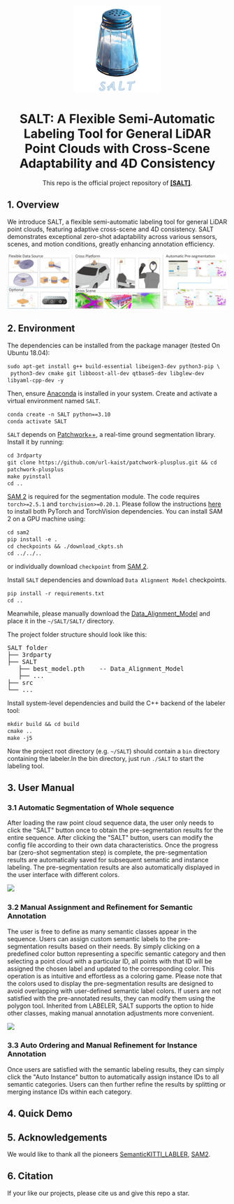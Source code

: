 <div align="center">
<img src="fig/salt.png" width ="200" alt="celebration"/>


# SALT: A Flexible Semi-Automatic Labeling Tool for General LiDAR Point Clouds with Cross-Scene Adaptability and 4D Consistency

This repo is the official project repository of **[\[SALT\]](https://arxiv.org/abs/2503.23980)**.

<div align="left">

## 1. Overview
We introduce SALT, a flexible semi-automatic labeling tool for general LiDAR point clouds, featuring adaptive cross-scene and 4D consistency. 
SALT demonstrates exceptional zero-shot adaptability across various sensors, scenes, and motion conditions, greatly enhancing annotation efficiency.

![image](fig/overview.jpg)

## 2. Environment
The dependencies can be installed from the package manager (tested On Ubuntu 18.04):
```
sudo apt-get install g++ build-essential libeigen3-dev python3-pip \
 python3-dev cmake git libboost-all-dev qtbase5-dev libglew-dev libyaml-cpp-dev -y 
```
Then, ensure [Anaconda](https://www.anaconda.com/download/) is installed in your system. Create and activate a virtual environment named `SALT`.

```
conda create -n SALT python==3.10
conda activate SALT
```
`SALT` depends on [Patchwork++](https://github.com/url-kaist/patchwork-plusplus), a real-time ground segmentation library. Install it by running:
```
cd 3rdparty
git clone https://github.com/url-kaist/patchwork-plusplus.git && cd patchwork-plusplus
make pyinstall
cd ..
```
[SAM 2](https://github.com/facebookresearch/sam2) is required for the segmentation module. The code requires  `torch>=2.5.1` and `torchvision>=0.20.1`. Please follow the instructions [here](https://pytorch.org/get-started/locally/) to install both PyTorch and TorchVision dependencies. You can install SAM 2 on a GPU machine using:
```
cd sam2
pip install -e .
cd checkpoints && ./download_ckpts.sh
cd ../../..
```
or individually download `checkpoint` from [SAM 2](https://github.com/facebookresearch/sam2).

Install `SALT` dependencies and download `Data Alignment Model`  checkpoints.

```
pip install -r requirements.txt
cd ..
```
Meanwhile, please manually download the [Data_Alignment_Model](https://drive.google.com/file/d/1pnnW2JQsc8syDMyQiXGdBtSIjWlzfVjD/view?usp=sharing) and place it in the `~/SALT/SALT/` directory.

The project folder structure should look like this:
<pre>
SALT folder
├── 3rdparty
├── SALT 
   ├── best_model.pth    -- Data_Alignment_Model
   ├── ...
├── src   
└── ...
</pre>

Install system-level dependencies and build the C++ backend of the labeler tool:

```
mkdir build && cd build
cmake ..
make -j5
```
Now the project root directory (e.g. `~/SALT`) should contain a `bin` directory containing the labeler.In the bin directory, just run `./SALT` to start the labeling tool.

## 3. User Manual 
### 3.1 Automatic Segmentation of Whole sequence
After loading the raw point cloud sequence data, the user
 only needs to click the "SALT" button once to obtain the pre-segmentation results 
 for the entire sequence. After clicking the "SALT" button, users can modify the config file according to their own data characteristics. 
 Once the progress bar (zero-shot segmentation step) is complete, the pre-segmentation
  results are automatically saved for subsequent semantic and instance labeling. The pre-segmentation results are also 
  automatically displayed in the user interface with different colors.

<img src="fig/example1.GIF" width="600" />
  
### 3.2 Manual Assignment and Refinement for Semantic Annotation
The user is free to define as many semantic classes appear in the
sequence. Users can assign custom semantic labels to the pre-segmentation results based 
on their needs. By simply clicking on a predefined color button
 representing a specific semantic category and then selecting a point cloud with a particular ID, all 
 points with that ID will be assigned the chosen label and updated to the corresponding color. This 
 operation is as intuitive and effortless as a coloring game. Please note that the colors used to display 
 the pre-segmentation results are designed to avoid overlapping with user-defined semantic label colors. 
 If users are not satisfied with the pre-annotated results, they can modify them using the polygon tool. 
 Inherited from LABELER, SALT supports the option to hide other classes, making manual annotation adjustments 
 more convenient.

<img src="fig/example2.GIF" width="600" />
 
### 3.3 Auto Ordering and Manual Refinement for Instance Annotation
Once users are satisfied with the semantic labeling results, they can simply click the "Auto Instance" button
 to automatically assign instance IDs to all semantic categories. Users
  can then further refine the results by splitting or merging instance IDs within each category.

## 4. Quick Demo


## 5. Acknowledgements
We would like to thank all the pioneers [SemanticKITTI_LABLER](https://github.com/jbehley/point_labeler), [SAM2](https://github.com/facebookresearch/sam2). 

## 6. Citation
If your like our projects, please cite us and give this repo a star.
